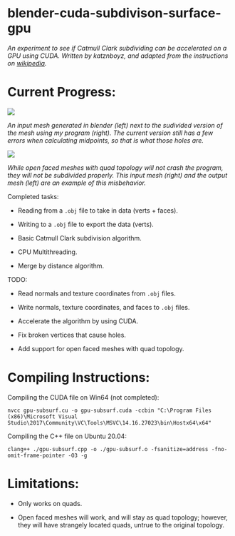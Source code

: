 # blender-cuda-subdivison-surface-gpu

*An experiment to see if Catmull Clark subdividing can be accelerated on a GPU using CUDA. Written by katznboyz, and adapted from the instructions on [wikipedia](https://en.wikipedia.org/wiki/Catmull%E2%80%93Clark_subdivision_surface).*

# Current Progress:

![](https://i.imgur.com/9KbUzoB.png?raw=true)

*An input mesh generated in blender (left) next to the sudivided version of the mesh using my program (right). The current version still has a few errors when calculating midpoints, so that is what those holes are.*

![](https://i.imgur.com/QQPJJ7q.png?raw=true)

*While open faced meshes with quad topology will not crash the program, they will not be subdivided properly. This input mesh (right) and the output mesh (left) are an example of this misbehavior.*

Completed tasks:

- Reading from a `.obj` file to take in data (verts + faces).

- Writing to a `.obj` file to export the data (verts).

- Basic Catmull Clark subdivision algorithm.

- CPU Multithreading.

- Merge by distance algorithm.

TODO:

- Read normals and texture coordinates from `.obj` files.

- Write normals, texture coordinates, and faces to `.obj` files.

- Accelerate the algorithm by using CUDA.

- Fix broken vertices that cause holes.

- Add support for open faced meshes with quad topology.

# Compiling Instructions:

Compiling the CUDA file on Win64 (not completed):

`nvcc gpu-subsurf.cu -o gpu-subsurf.cuda -ccbin "C:\Program Files (x86)\Microsoft Visual Studio\2017\Community\VC\Tools\MSVC\14.16.27023\bin\Hostx64\x64"`

Compiling the C++ file on Ubuntu 20.04:

`clang++ ./gpu-subsurf.cpp -o ./gpu-subsurf.o -fsanitize=address -fno-omit-frame-pointer -O3 -g`

# Limitations:

- Only works on quads.

- Open faced meshes will work, and will stay as quad topology; however, they will have strangely located quads, untrue to the original topology.